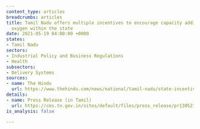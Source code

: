 ```yaml
---
content_type: articles
breadcrumbs: articles
title: Tamil Nadu offers multiple incentives to encourage capacity addition of medical
  oxygen within the state
date: 2021-05-19 04:00:00 +0000
states:
- Tamil Nadu
sectors:
- Industrial Policy and Business Regulations
- Health
subsectors:
- Delivery Systems
sources:
- name: The Hindu
  url: https://www.thehindu.com/news/national/tamil-nadu/state-incentivises-manufacture-of-oxygen/article34553185.ece
details:
- name: Press Release (in Tamil)
  url: https://cms.tn.gov.in/sites/default/files/press_release/pr130521_053.pdf
is_analysis: false

---
```

